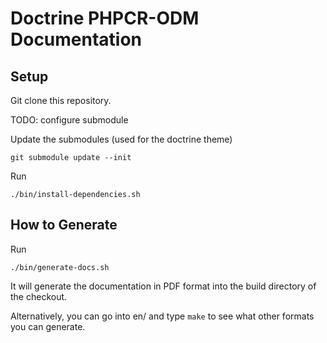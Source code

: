 # Doctrine PHPCR-ODM Documentation

## Setup

Git clone this repository.


TODO: configure submodule

Update the submodules (used for the doctrine theme)

    git submodule update --init

Run

    ./bin/install-dependencies.sh

## How to Generate

Run

    ./bin/generate-docs.sh

It will generate the documentation in PDF format into the build directory of the checkout.

Alternatively, you can go into en/ and type `make` to see what other formats you can generate.
